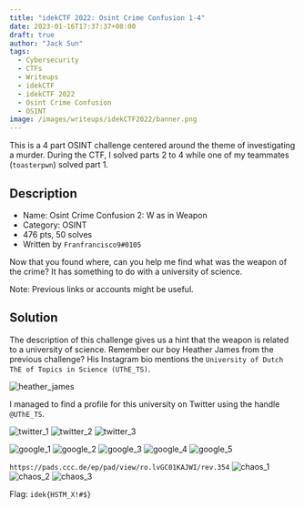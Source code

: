 ```yaml
---
title: "idekCTF 2022: Osint Crime Confusion 1-4"
date: 2023-01-16T17:37:37+08:00
draft: true
author: "Jack Sun"
tags:
  - Cybersecurity
  - CTFs
  - Writeups
  - idekCTF
  - idekCTF 2022
  - Osint Crime Confusion
  - OSINT
image: /images/writeups/idekCTF2022/banner.png
---
```


This is a 4 part OSINT challenge centered around the theme of investigating a murder. During the CTF, I solved parts 2 to 4 while one of my teammates (`toasterpwn`) solved part 1.

## Description

- Name: Osint Crime Confusion 2: W as in Weapon
- Category: OSINT
- 476 pts, 50 solves
- Written by `Franfrancisco9#0105`

Now that you found where, can you help me find what was the weapon of the crime? It has something to do with a university of science.

Note: Previous links or accounts might be useful.

## Solution

The description of this challenge gives us a hint that the weapon is related to a university of science. Remember our boy Heather James from the previous challenge? His Instagram bio mentions the `University of Dutch ThE of Topics in Science (UThE_TS)`.

![heather_james](/images/writeups/idekCTF2022/osint_crime_confusion/heather_james.png)

I managed to find a profile for this university on Twitter using the handle `@UThE_TS`.

![twitter_1](/images/writeups/idekCTF2022/osint_crime_confusion/twitter_1.png)
![twitter_2](/images/writeups/idekCTF2022/osint_crime_confusion/twitter_2.png)
![twitter_3](/images/writeups/idekCTF2022/osint_crime_confusion/twitter_3.png)

![google_1](/images/writeups/idekCTF2022/osint_crime_confusion/google_1.png)
![google_2](/images/writeups/idekCTF2022/osint_crime_confusion/google_2.png)
![google_3](/images/writeups/idekCTF2022/osint_crime_confusion/google_3.png)
![google_4](/images/writeups/idekCTF2022/osint_crime_confusion/google_4.png)
![google_5](/images/writeups/idekCTF2022/osint_crime_confusion/google_5.png)

`https://pads.ccc.de/ep/pad/view/ro.lvGC01KAJWI/rev.354`
![chaos_1](/images/writeups/idekCTF2022/osint_crime_confusion/chaos_1.png)
![chaos_2](/images/writeups/idekCTF2022/osint_crime_confusion/chaos_2.png)
![chaos_3](/images/writeups/idekCTF2022/osint_crime_confusion/chaos_3.png)

Flag: `idek{HSTM_X!#$}`